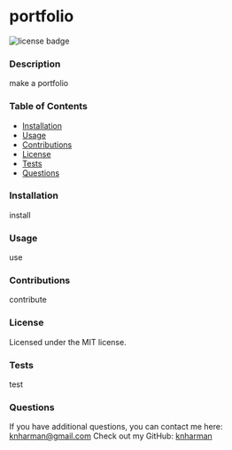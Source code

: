 # portfolio
  ![license badge](https://img.shields.io/badge/license-MIT-blue)
  ### Description
  make a portfolio
  ### Table of Contents
  * [Installation](#installation)
  * [Usage](#usage)
  * [Contributions](#contributions)
  * [License](#license)
  * [Tests](#tests)
  * [Questions](#questions)
  ### Installation
  install
  ### Usage
  use
  ### Contributions
  contribute
  ### License
  Licensed under the MIT license.
  ### Tests
  test
  ### Questions
  If you have additional questions, you can contact me here: knharman@gmail.com
  Check out my GitHub: [knharman](https://github.com/knharman)
  